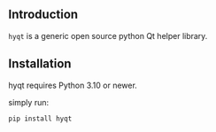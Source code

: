 ## Introduction

`hyqt` is a generic open source python Qt helper library.




##  Installation

hyqt requires Python 3.10 or newer.

simply run:

```py
pip install hyqt
```
